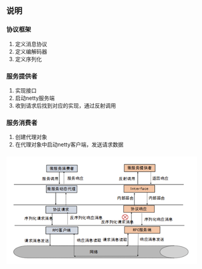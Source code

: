 ## 说明

### 协议框架
1. 定义消息协议
2. 定义编解码器
3. 定义序列化

### 服务提供者
1. 实现接口
2. 启动netty服务端
3. 收到请求后找到对应的实现，通过反射调用

### 服务消费者
1. 创建代理对象
2. 在代理对象中启动netty客户端，发送请求数据

### 
![流程图](flow_chart.png)